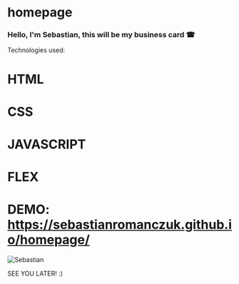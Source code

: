 # homepage

### Hello, I'm Sebastian, this will be my business card ☎

Technologies used:

# HTML
# CSS
# JAVASCRIPT
# FLEX

# DEMO: https://sebastianromanczuk.github.io/homepage/

![Sebastian](https://i.postimg.cc/QMyBCyVX/82318490-1646274338875226-4300544069744687511-n.jpg)
 
 SEE YOU LATER! :)
